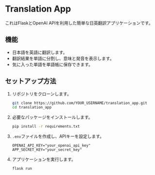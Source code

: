 # Translation App

これはFlaskとOpenAI APIを利用した簡単な日英翻訳アプリケーションです。

## 機能

- 日本語を英語に翻訳します。
- 翻訳結果を単語に分割し、意味と発音を表示します。
- 気に入った単語を単語帳に保存できます。

## セットアップ方法

1.  リポジトリをクローンします。
    ```bash
    git clone https://github.com/YOUR_USERNAME/translation_app.git
    cd translation_app
    ```

2.  必要なパッケージをインストールします。
    ```bash
    pip install -r requirements.txt
    ```

3.  `.env`ファイルを作成し、APIキーを設定します。
    ```
    OPENAI_API_KEY="your_openai_api_key"
    APP_SECRET_KEY="your_secret_key"
    ```

4.  アプリケーションを実行します。
    ```bash
    flask run
    ```
